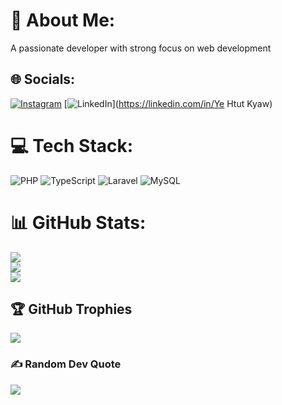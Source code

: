# 💫 About Me:
A passionate developer with strong focus on web development


## 🌐 Socials:
[![Instagram](https://img.shields.io/badge/Instagram-%23E4405F.svg?logo=Instagram&logoColor=white)](https://instagram.com/htutkyaw_) [![LinkedIn](https://img.shields.io/badge/LinkedIn-%230077B5.svg?logo=linkedin&logoColor=white)](https://linkedin.com/in/Ye Htut Kyaw) 

# 💻 Tech Stack:
![PHP](https://img.shields.io/badge/php-%23777BB4.svg?style=for-the-badge&logo=php&logoColor=white) ![TypeScript](https://img.shields.io/badge/typescript-%23007ACC.svg?style=for-the-badge&logo=typescript&logoColor=white) ![Laravel](https://img.shields.io/badge/laravel-%23FF2D20.svg?style=for-the-badge&logo=laravel&logoColor=white) ![MySQL](https://img.shields.io/badge/mysql-4479A1.svg?style=for-the-badge&logo=mysql&logoColor=white)
# 📊 GitHub Stats:
![](https://github-readme-stats.vercel.app/api?username=htutkyaw99&theme=dark&hide_border=false&include_all_commits=false&count_private=false)<br/>
![](https://github-readme-streak-stats.herokuapp.com/?user=htutkyaw99&theme=dark&hide_border=false)<br/>
![](https://github-readme-stats.vercel.app/api/top-langs/?username=htutkyaw99&theme=dark&hide_border=false&include_all_commits=false&count_private=false&layout=compact)

## 🏆 GitHub Trophies
![](https://github-profile-trophy.vercel.app/?username=htutkyaw99&theme=radical&no-frame=false&no-bg=true&margin-w=4)

### ✍️ Random Dev Quote
![](https://quotes-github-readme.vercel.app/api?type=vetical&theme=radical)

<!-- Proudly created with GPRM ( https://gprm.itsvg.in ) -->
